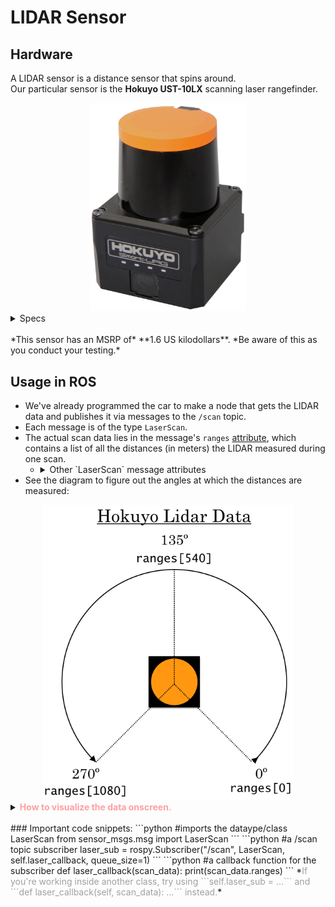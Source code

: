 # LIDAR Sensor
## Hardware
A LIDAR sensor is a distance sensor that spins around.  
Our particular sensor is the  **Hokuyo UST-10LX** scanning laser rangefinder.
<center>  
<img src="img/Hokuyo_hardware.jpg" alt="the physical sensor" width="250"/>
</center>

<details><summary> Specs </summary>
<ul>
<li> Wiring <ul>
  <li> Sends data over ethernet </li>
  <li> Requires external power </li></ul></li>
<li> Data <UL>
  <li> Detection range: 0.06 m to about 10 m </li>
  <li> Detection accuracy: +- 40 mm </li>
  <li> Scan angle range: 270° </li>
  <li> Scan angle resolution: 1081 steps (≈ 0.25° increment between distance measurements) </li>
  <li> Scan speed: 25 ms (40 Hz) </li></ul>
</ul>
</details><br>
*This sensor has an MSRP of* **1.6 US kilodollars**. *Be aware of this as you conduct your testing.*  

## Usage in ROS
* We've already programmed the car to make a node that gets the LIDAR data and publishes it via messages to the `/scan` topic.
* Each message is of the type `LaserScan`.
* The actual scan data lies in the message's `ranges` <a href="#" data-toggle="tooltip" title="a variable that belongs to that message">attribute</a>, which contains a list of all the distances (in meters) the LIDAR measured during one scan.
  - <details><summary> Other `LaserScan` message attributes </summary> <p>

    - Some notable ones include <a href="#" data-toggle="tooltip" title="the exact same specs as mentioned above;  the angular ones are in radians">`angle_increment`, `angle_max`,`angle_min`, `range_max`, `range_min`,`scan_time`</a>, and <a href="#" data-toggle="tooltip" title="a list like ranges, but where the list elements measure the intensity of the light received (i.e. how reflective the scanned object is)">`intensities`</a>.  
    - For a full list, see: <a href=http://docs.ros.org/api/sensor_msgs/html/msg/LaserScan.html>ros.org</a> 
    </p>
    </details> 
* See the diagram to figure out the angles at which the distances are measured:
<center>
<img src="img/Hokuyo_data.png" alt="the LIDAR's scan data" width="400"/>
</center>

<details><summary><font color=#FFA0A0><b>How to visualize the data onscreen.</b></font></summary>
<ol type="1">
<li>In the car’s terminal (ssh in if necessary), run `teleop`.</li>
<li>In the computer’s terminal (or car’s if you have a monitor plugged in), run `rviz`.</li>
<li>In rviz, select "base_link" from the "frame" dropdown menu.
<img src="img/rviz_screen1.png" width="250"/></li>
<li>In rviz, press "add". </li>
<li>In the popup, go to the "By topic" tab and select "LaserScan" from the "\scan" topic.
<img src="img/rviz_screen2.png" width="250"/></li>
<li>Hit the "ok" and enjoy! </li>
</ol>
</details><br>
### Important code snippets:
```python
#imports the dataype/class LaserScan
from sensor_msgs.msg import LaserScan
```
```python
#a /scan topic subscriber
laser_sub = rospy.Subscriber("/scan", LaserScan, self.laser_callback, queue_size=1)
```
```python
#a callback function for the subscriber
def laser_callback(scan_data):
  print(scan_data.ranges)
```
*<font color="A0A0A0">If you're working inside another class, try using ```self.laser_sub = ...``` and ```def laser_callback(self, scan_data): ...``` instead.</font>*
